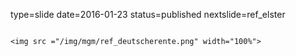 type=slide
date=2016-01-23
status=published
nextslide=ref_elster
~~~~~~

<img src ="/img/mgm/ref_deutscherente.png" width="100%">
